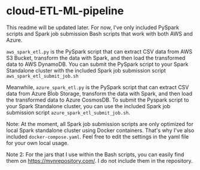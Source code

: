 # cloud-ETL-ML-pipeline
This readme will be updated later. For now, I've only included PySpark scripts and Spark job submission Bash scripts that work with both AWS and Azure. 

`aws_spark_etl.py` is the PySpark script that can extract CSV data from AWS S3 Bucket, transform the data with Spark, and then load the transformed data to AWS DynamoDB. You can submit the PySpark script to your Spark Standalone cluster with the included Spark job submission script `aws_spark_etl_submit_job.sh`

Meanwhile, `azure_spark_etl.py` is the PySpark script that can extract CSV data from Azure Blob Storage, transform the data with Spark, and then load the transformed data to Azure CosmosDB. To submit the Pyspark script to your Spark Standalone cluster, you can use the included Spark job submission script `azure_spark_etl_submit_job.sh`.

Note: At the moment, all Spark job submission scripts are only optimized for local Spark standalone cluster using Docker containers. That's why I've also included `docker-compose.yaml`. Feel free to edit the settings in the yaml file for your own local usage.

Note 2: For the jars that I use within the Bash scripts, you can easily find them on https://mvnrepository.com/. I do not include them in the repository.